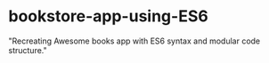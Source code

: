 # bookstore-app-using-ES6
"Recreating Awesome books app with ES6 syntax and modular code structure."
